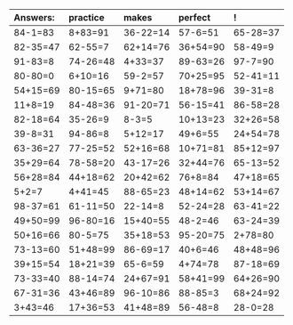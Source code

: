 | Answers: | practice | makes | perfect | ! |
| :--- | :--- | :--- | :--- | :--- |
| 84-1=83 | 8+83=91 | 36-22=14 | 57-6=51 | 65-28=37 | 
| 82-35=47 | 62-55=7 | 62+14=76 | 36+54=90 | 58-49=9 | 
| 91-83=8 | 74-26=48 | 4+33=37 | 89-63=26 | 97-7=90 | 
| 80-80=0 | 6+10=16 | 59-2=57 | 70+25=95 | 52-41=11 | 
| 54+15=69 | 80-15=65 | 9+71=80 | 18+78=96 | 39-31=8 | 
| 11+8=19 | 84-48=36 | 91-20=71 | 56-15=41 | 86-58=28 | 
| 82-18=64 | 35-26=9 | 8-3=5 | 10+13=23 | 32+26=58 | 
| 39-8=31 | 94-86=8 | 5+12=17 | 49+6=55 | 24+54=78 | 
| 63-36=27 | 77-25=52 | 52+16=68 | 10+71=81 | 85+12=97 | 
| 35+29=64 | 78-58=20 | 43-17=26 | 32+44=76 | 65-13=52 | 
| 56+28=84 | 44+18=62 | 20+42=62 | 76+8=84 | 47+18=65 | 
| 5+2=7 | 4+41=45 | 88-65=23 | 48+14=62 | 53+14=67 | 
| 98-37=61 | 61-11=50 | 22-14=8 | 52-24=28 | 63-41=22 | 
| 49+50=99 | 96-80=16 | 15+40=55 | 48-2=46 | 63-24=39 | 
| 50+16=66 | 80-5=75 | 35+18=53 | 95-20=75 | 2+78=80 | 
| 73-13=60 | 51+48=99 | 86-69=17 | 40+6=46 | 48+48=96 | 
| 39+15=54 | 18+21=39 | 65-6=59 | 4+74=78 | 87-18=69 | 
| 73-33=40 | 88-14=74 | 24+67=91 | 58+41=99 | 64+26=90 | 
| 67-31=36 | 43+46=89 | 96-10=86 | 88-85=3 | 68+24=92 | 
| 3+43=46 | 17+36=53 | 41+48=89 | 56-48=8 | 28-0=28 | 
